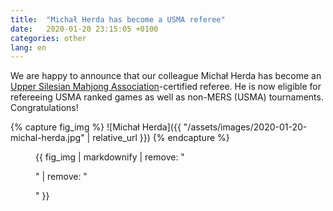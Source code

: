```yaml
---
title:  "Michał Herda has become a USMA referee"
date:   2020-01-20 23:15:05 +0100
categories: other
lang: en
---
```


We are happy to announce that our colleague Michał Herda has become an [Upper Silesian Mahjong Association](https://mahjongsilesia.wordpress.com/referee/)-certified referee. He is now eligible for refereeing USMA ranked games as well as non-MERS (USMA) tournaments. Congratulations!

{% capture fig_img %}
![Michał Herda]({{ "/assets/images/2020-01-20-michal-herda.jpg" | relative_url }})
{% endcapture %}

<figure>
  {{ fig_img | markdownify | remove: "<p>" | remove: "</p>" }}
</figure>
